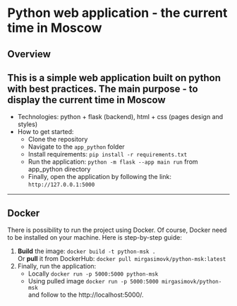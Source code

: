 # Python web application - the current time in Moscow
## Overview
This is a simple web application built on python with best practices.
The main purpose - to display the current time in Moscow
---
- Technologies: python + flask (backend), html + css (pages design and styles)
- How to get started:
    - Clone the repository
    - Navigate to the `app_python` folder
    - Install requirements: ```pip install -r requirements.txt```
    - Run the application: ```python -m flask --app main run``` from app_python directory
    - Finally, open the application by following the link: `http://127.0.0.1:5000`
---
## Docker
There is possibility to run the project using Docker.
Of course, Docker need to be installed on your machine. Here is step-by-step guide:
1. **Build** the image:
   ```docker build -t python-msk .``` <br> Or **pull** it from DockerHub: ```docker pull mirgasimovk/python-msk:latest``` 
3. Finally, run the application:
   - Locally ```docker run -p 5000:5000 python-msk```
   - Using pulled image ```docker run -p 5000:5000 mirgasimovk/python-msk``` <br> and follow to the http://localhost:5000/.
